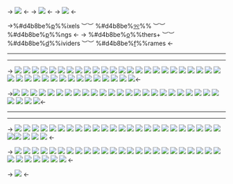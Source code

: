 -> ![](https://files.catbox.moe/pg5bz6.png) <-
-> ![](https://files.catbox.moe/l1otj1.png) <-
-> ![](https://files.catbox.moe/fy5fqf.png) <-


->%#d4b8be%[p](https://rentry.co/grimpixels)%%ixels ︶︶ %#d4b8be%[୨୧](https://rentry.co/iamloved)%% ︶︶ %#d4b8be%[p](https://rentry.co/grimpngs)%%ngs <-
-> %#d4b8be%[o](https://rentry.co/grimresources)%%thers+ ︶︶  %#d4b8be%[d](https://rentry.co/grimdivs)%%ividers  ︶︶ %#d4b8be%[f](https://rentry.co/grimframes)%%rames <-
____

-----

-> ![](https://files.catbox.moe/zpges5.gif) ![](https://files.catbox.moe/jgjr39.gif) ![](https://files.catbox.moe/4hgt0x.gif) ![](https://files.catbox.moe/7fxr9v.gif) ![](https://files.catbox.moe/f4i8zx.gif) ![](https://files.catbox.moe/d5xchk.gif) ![](https://files.catbox.moe/hd86n9.gif)  ![](https://files.catbox.moe/au2m7n.gif) ![](https://files.catbox.moe/rt7e56.gif) ![](https://files.catbox.moe/uol1pt.gif) 
![](https://files.catbox.moe/g4vlk9.gif) ![](https://files.catbox.moe/vejm6z.jpeg) ![](https://files.catbox.moe/k3emjc.gif) ![](https://files.catbox.moe/vqu7y0.gif) ![](https://files.catbox.moe/slohoy.gif) ![](https://files.catbox.moe/5kt08o.gif) ![](https://files.catbox.moe/m51jr5.gif) ![](https://files.catbox.moe/sueprw.gif) ![](https://files.catbox.moe/ten5rk.gif) ![](https://files.catbox.moe/mh3s0i.gif) 
![](https://files.catbox.moe/0lqsup.gif) ![](https://files.catbox.moe/69m7zr.gif) ![](https://files.catbox.moe/hv7kdq.gif) ![](https://files.catbox.moe/z45b48.gif) ![](https://files.catbox.moe/1dt6d1.gif) ![](https://files.catbox.moe/2p3rxr.gif) ![](https://files.catbox.moe/rxhec1.gif) ![](https://files.catbox.moe/jt6i1h.gif) ![](https://files.catbox.moe/b8zyh4.gif) ![](https://files.catbox.moe/rtpo8j.png)
![](https://files.catbox.moe/j2yzqo.png) ![](https://files.catbox.moe/a5nxi6.png) ![](https://files.catbox.moe/al29vu.gif) ![](https://tomomi.neocities.org/pixeles/254.gif) ![](https://files.catbox.moe/v77vpb.gif) ![](https://files.catbox.moe/gve1cn.gif) ![](https://files.catbox.moe/21p3yv.gif) ![](https://files.catbox.moe/ikc23j.gif) ![](https://files.catbox.moe/nq6ama.png)<-

->![](https://files.catbox.moe/u5188r.png) ![](https://files.catbox.moe/eeycop.jpg) ![](https://files.catbox.moe/7t7lud.png) ![](https://files.catbox.moe/x9dguv.png) ![](https://files.catbox.moe/yoqbd7.gif) ![](https://files.catbox.moe/mjn3eq.jpg) ![](https://files.catbox.moe/f3cwbq.gif) ![](https://files.catbox.moe/0xucny.gif)
![](https://files.catbox.moe/r7lnfy.gif) ![](https://files.catbox.moe/cvu6nl.gif) ![](https://files.catbox.moe/1jc6k2.png) ![](https://files.catbox.moe/h6y60r.gif) ![](https://files.catbox.moe/wedgvy.gif) ![](https://files.catbox.moe/8xvfem.gif) ![](https://files.catbox.moe/94128l.gif) ![](https://files.catbox.moe/gjqf54.gif)
![](https://files.catbox.moe/02w8gt.png) ![](https://caterpie.crd.co/assets/images/gallery28/652b8e7e.gif?v=40b16407) ![](https://files.catbox.moe/401dof.gif) ![](https://files.catbox.moe/0l40ym.png) ![](https://files.catbox.moe/mbt6a4.gif) ![](https://i.imgur.com/TtKqIpb.png) ![](https://files.catbox.moe/wv4bui.gif) ![](https://files.catbox.moe/mu0ao3.gif)
![](https://files.catbox.moe/p3cfmd.gif) ![](https://files.catbox.moe/si0xhb.gif) ![](https://files.catbox.moe/8k7zqt.gif) ![](https://files.catbox.moe/4yoi8y.gif)<-

-----

-----

-> ![](https://files.catbox.moe/a0ut5w.gif) ![](https://files.catbox.moe/dry0dd.gif) ![](https://files.catbox.moe/4qyfqq.gif) ![](https://files.catbox.moe/i7hmvs.gif) ![](https://i.postimg.cc/6pGN9n45/32.gif) ![](https://files.catbox.moe/p4fjak.gif) ![](https://files.catbox.moe/76od8m.gif) ![](https://files.catbox.moe/g5fmst.gif) ![](https://files.catbox.moe/nfx07m.gif) ![](https://files.catbox.moe/4j8ap0.gif) 
![](https://files.catbox.moe/8xuunt.gif) ![](https://files.catbox.moe/b2mix7.gif) ![](https://files.catbox.moe/cl1pkk.gif) ![](https://files.catbox.moe/4io7wy.gif) ![](https://files.catbox.moe/h9jaxl.gif) ![](https://files.catbox.moe/ycis9n.png) ![](https://files.catbox.moe/k0gxkk.png) ![](https://files.catbox.moe/72atc9.gif) ![](https://files.catbox.moe/9f862y.gif) 
![](https://files.catbox.moe/ekcjpa.gif) ![](https://files.catbox.moe/fdcp6z.gif) ![](https://files.catbox.moe/2a3g85.gif) ![](https://files.catbox.moe/iqatbo.gif) ![](https://files.catbox.moe/vp3w67.gif) ![](https://files.catbox.moe/gya3gb.png)![](https://files.catbox.moe/c1vh3n.png) ![](https://files.catbox.moe/err7yb.gif) ![](https://files.catbox.moe/6iluzg.gif) ![](https://files.catbox.moe/8p733u.png) <- 

-> ![](https://files.catbox.moe/ciacu3.gif) ![](https://files.catbox.moe/5qzoxy.gif) ![](https://files.catbox.moe/79s0km.gif) ![](https://files.catbox.moe/13rl6e.gif) ![](https://files.catbox.moe/oloxsp.gif) ![](https://files.catbox.moe/cxlqwz.gif) ![](https://files.catbox.moe/uhq8u0.gif) ![](https://files.catbox.moe/1a2173.gif) ![](https://files.catbox.moe/sinse2.gif) ![](https://files.catbox.moe/0nodr1.png) ![](https://files.catbox.moe/cm5tjd.jpg) 
![](https://files.catbox.moe/h9rqwi.gif) ![](https://files.catbox.moe/n7d79x.gif) ![](https://files.catbox.moe/rz9qzg.gif) ![](https://files.catbox.moe/wg4kod.gif) ![](https://files.catbox.moe/6bgy50.gif) ![](https://files.catbox.moe/y0cz4o.gif) ![](https://files.catbox.moe/nsqy1n.gif) ![](https://files.catbox.moe/nzm17n.png) ![](https://files.catbox.moe/v5vd9r.png) ![](https://files.catbox.moe/dnnyjz.gif) ![](https://files.catbox.moe/3vj832.png) ![](https://files.catbox.moe/k5wdt9.gif)
![](https://files.catbox.moe/kg4d9h.png) ![](https://files.catbox.moe/ykkerp.jpg) ![](https://files.catbox.moe/mnd06r.jpg) ![](https://files.catbox.moe/977npn.png) ![](https://files.catbox.moe/9fry2a.png) ![](https://files.catbox.moe/h6m931.png) ![](https://files.catbox.moe/d5uvaw.gif) ![](https://files.catbox.moe/fsncgj.gif) <-

-> ![](https://files.catbox.moe/o7bwyi.png) <-